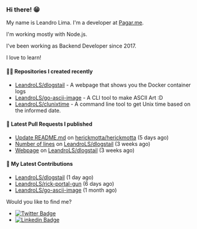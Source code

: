 ### Hi there! 😁 

My name is Leandro Lima. I'm a developer at [Pagar.me](https://pagar.me/).  

I'm working mostly with Node.js. 

I've been working as Backend Developer since 2017. 

I love to learn!  

#### 👨‍💻 Repositories I created recently
- [LeandroLS/dlogstail](https://github.com/LeandroLS/dlogstail) - A webpage that shows you the Docker container logs
- [LeandroLS/go-ascii-image](https://github.com/LeandroLS/go-ascii-image) - A CLI tool to make ASCII Art :D
- [LeandroLS/clunixtime](https://github.com/LeandroLS/clunixtime) - A command line tool to get Unix time based on the informed date.

#### 🔨 Latest Pull Requests I published

- [Update README.md](https://github.com/herickmotta/herickmotta/pull/1) on [herickmotta/herickmotta](https://github.com/herickmotta/herickmotta) (5 days ago)
- [Number of lines](https://github.com/LeandroLS/dlogstail/pull/3) on [LeandroLS/dlogstail](https://github.com/LeandroLS/dlogstail) (3 weeks ago)
- [Webpage](https://github.com/LeandroLS/dlogstail/pull/2) on [LeandroLS/dlogstail](https://github.com/LeandroLS/dlogstail) (3 weeks ago)

#### :construction_worker: My Latest Contributions

- [LeandroLS/dlogstail](https://github.com/LeandroLS/dlogstail) (1 day ago)
- [LeandroLS/rick-portal-gun](https://github.com/LeandroLS/rick-portal-gun) (6 days ago)
- [LeandroLS/go-ascii-image](https://github.com/LeandroLS/go-ascii-image) (1 month ago)

Would you like to find me?

- [![Twitter Badge](https://img.shields.io/badge/-Twitter-1ca0f1?style=flat-square&labelColor=1ca0f1&logo=twitter&logoColor=white&link=https://twitter.com/le_limasilva)](https://twitter.com/le_limasilva)  
- [![Linkedin Badge](https://img.shields.io/badge/-LinkedIn-blue?style=flat-square&logo=Linkedin&logoColor=white&link=https://www.linkedin.com/in/llimasilva/)](https://www.linkedin.com/in/llimasilva/)  
